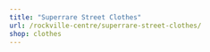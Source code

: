 ```yaml
---
title: "Superrare Street Clothes"
url: /rockville-centre/superrare-street-clothes/
shop: clothes
---
```

